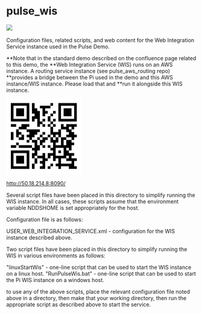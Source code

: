 # pulse_wis

![](https://github.com/psmass/DDSexamples/blob/master/RtiAsOne.png)

Configuration files, related scripts, and web content for the Web Integration Service instance used in the Pulse Demo.

**Note that in the standard demo described on the confluence page related to this demo, the
**Web Integration Service (WIS) runs on an AWS instance. A routing service instance (see pulse_aws_routing repo)
**provides a bridge between the Pi used in the demo and this AWS instance/WIS instance.  Please load that and
**run it alongside this WIS instance.

![QR code for WIS instance](/QR.code.50.18.214.8-8090.png)

http://50.18.214.8:8090/

Several script files have been placed in this directory to simplify running the WIS instance.
In all cases, these scripts assume that the environment variable NDDSHOME is set appropriately for
the host.

Configuration file is as follows:

USER_WEB_INTEGRATION_SERVICE.xml - configuration for the WIS instance described above.

Two script files have been placed in this directory to simplify running the WIS in various environments
as follows:

"linuxStartWis" - one-line script that can be used to start the WIS instance on a linux host.
"RunPulseWis.bat" - one-line script that can be used to start the Pi WIS instance on a windows host.

to use any of the above scripts, place the relevant configuration file noted above in a directory, then
make that your working directory, then run the appropriate script as described above to start the service.
